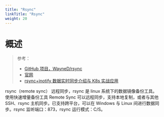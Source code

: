 ```yaml
---
title: "Rsync"
linkTitle: "Rsync"
weight: 20
---
```


# 概述

> 参考：
> - [GitHub 项目，WayneD/rsync](https://github.com/WayneD/rsync)
> - [官网](https://rsync.samba.org/)
> - [rsync+inotify 数据实时同步介绍与 K8s 实战应用](https://mp.weixin.qq.com/s/VxnDEQ8e3yQOLJi0JwtyjA)

rsync（remote sync） 远程同步，rsync 是 linux 系统下的数据镜像备份工具。使用快速增量备份工具 Remote Sync 可以远程同步，支持本地复制，或者与其他 SSH、rsync 主机同步。已支持跨平台，可以在 Windows 与 Linux 间进行数据同步。rsync 监听端口：873，rsync 运行模式：C/S。
